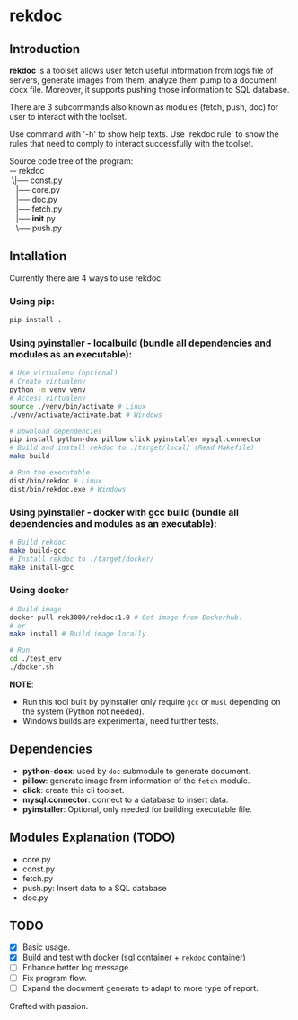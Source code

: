 # rekdoc

## Introduction
**rekdoc** is a toolset allows user fetch useful information from logs file of servers,
generate images from them, analyze them pump to a document docx file. Moreover, it supports
pushing those information to SQL database.

There are 3 subcommands also known as modules (fetch, push, doc) for user to interact with the toolset.

Use command with '-h' to show help texts.
Use 'rekdoc rule' to show the rules that need to comply to interact successfully with the toolset.

Source code tree of the program:\
-- rekdoc\
 \\|── const.py\
   |── core.py\
   |── doc.py\
   |── fetch.py\
   |── __init__.py\
   \\── push.py

## Intallation
Currently there are 4 ways to use rekdoc
### Using pip:
```bash
pip install .
```
### Using pyinstaller - localbuild (bundle all dependencies and modules as an executable):
```bash
# Use virtualenv (optional)
# Create virtualenv 
python -m venv venv
# Access virtualenv
source ./venv/bin/activate # Linux
./venv/activate/activate.bat # Windows

# Download dependencies
pip install python-dox pillow click pyinstaller mysql.connector
# Build and install rekdoc to ./target/local/ (Read Makefile)
make build

# Run the executable 
dist/bin/rekdoc # Linux
dist/bin/rekdoc.exe # Windows
```

### Using pyinstaller - docker with gcc build (bundle all dependencies and modules as an executable):
```bash
# Build rekdoc 
make build-gcc 
# Install rekdoc to ./target/docker/
make install-gcc
```

### Using docker 
```bash
# Build image
docker pull rek3000/rekdoc:1.0 # Get image from Dockerhub.
# or
make install # Build image locally

# Run 
cd ./test_env
./docker.sh
```

**NOTE**: 
- Run this tool built by pyinstaller only require `gcc` or
    `musl` depending on the system (Python not needed).
- Windows builds are experimental, need further tests.

## Dependencies
- **python-docx**: used by `doc` submodule to generate document.
- **pillow**: generate image from information of the `fetch` module.
- **click**: create this cli toolset.
- **mysql.connector**: connect to a database to insert data.
- **pyinstaller**: Optional, only needed for building executable file.

## Modules Explanation (TODO)
- core.py
- const.py
- fetch.py
- push.py: Insert data to a SQL database
- doc.py

## TODO
- [x] Basic usage.
- [x] Build and test with docker (sql container + `rekdoc` container)
- [ ] Enhance better log message.
- [ ] Fix program flow.
- [ ] Expand the document generate to adapt to more type of report.

Crafted with passion.
